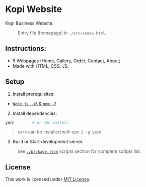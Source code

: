# Kopi Website

Kopi Business Website.

> Entry file (homepage) in `./src/index.html`.

## Instructions:

- 5 Webpages (Home, Gallery, Order, Contact, About;
- Made with HTML, CSS, JS.

## Setup

1. Install prerequisites:

- [`Node.js ~16` & `npm ~7`](https://nodejs.org)


2. Install dependencies:

```sh
yarn        # or npm install
```

> `yarn` can be installed with `npm i -g yarn`.

3. Build or Start development server.

> see [`./package.json`](./package.json) scripts section for complete scripts list.


## License

This work is licensed under [MIT License](./LICENSE).
